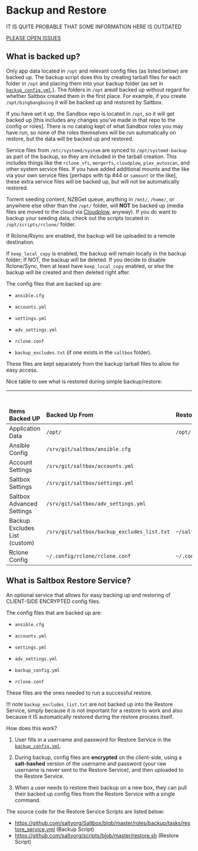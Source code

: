 
# Backup and Restore

IT IS QUITE PROBABLE THAT SOME INFORMATION HERE IS OUTDATED

[PLEASE OPEN ISSUES](https://github.com/saltyorg/docs/issues)

## What is backed up?

Only app data located in `/opt` and relevant config files (as listed below) are backed up.  The backup script does this by creating tarball files for each folder in `/opt` and placing them into your backup folder (as set in [`backup_config.yml`](/saltbox/backup/settings/).). The folders in `/opt` are*all* backed up without regard for whether Saltbox created them in the first place.  For example, if you create `/opt/bingbangboing` it will be backed up and restored by Saltbox.

If you have set it up, the Sandbox repo is located in `/opt`, so it will get backed up [this includes any changes you've made in that repo to the config or roles].  There is no catalog kept of what Sandbox roles you may have run, so none of the roles themselves will be run automatically on restore, but the data will be backed up and restored.

Service files from `/etc/systemd/system` are synced to `/opt/systemd-backup` as part of the backup, so they are included in the tarball creation.  This includes things like the `rclone_vfs`, `mergerfs`, `cloudplow`, `plex_autoscan`, and other system service files.  If you have added additional mounts and the like via your own service files [perhaps with tip #44 or `samount` or the like], these extra service files will be backed up, but will not be automatically restored.

Torrent seeding content, NZBGet queue, anything in `/mnt/`, `/home/`, or anywhere else other than the `/opt/` folder, will **NOT** be backed up (media files are moved to the cloud via [Cloudplow](../apps/cloudplow.md), anyway). If you do want to backup your seeding data, check out the scripts located in `/opt/scripts/rclone/` folder.

If Rclone/Rsync are enabled, the backup will be uploaded to a remote destination.

If `keep_local_copy` is enabled, the backup will remain locally in the backup folder; If NOT, the backup will be deleted. If you decide to disable Rclone/Sync, then at least have `keep_local_copy` enabled, or else the backup will be created and then deleted right after.

The config files that are backed up are:

- `ansible.cfg`

- `accounts.yml`

- `settings.yml`

- `adv_settings.yml`

- `rclone.conf`

- `backup_excludes.txt` (if one exists in the `saltbox` folder).

These files are kept separately from the backup tarball files to allow for easy access.

Nice table to see what is restored during simple backup/restore:

| <pre>                         </pre> Items Backed UP              | <pre>     </pre> Backed Up From                   | <pre>     </pre> Restored To |
|:----------------------------- |:-------------------------------- |:----------- |
| Application Data              | `/opt/`                          | `/opt/`     |
| Ansible Config                | `/srv/git/saltbox/ansible.cfg`         |             |
| Account Settings              | `/srv/git/saltbox/accounts.yml`        |             |
| Saltbox Settings             | `/srv/git/saltbox/settings.yml`        |             |
| Saltbox Advanced Settings    | `/srv/git/saltbox/adv_settings.yml`    |             |
| Backup Excludes List (custom) | `/srv/git/saltbox/backup_excludes_list.txt` |  `~/saltbox/backup_excludes_list.txt`           |
| Rclone Config                 | `~/.config/rclone/rclone.conf`   | `~/.config/rclone/rclone.conf`            |

## What is Saltbox Restore Service?

An optional service that allows for easy backing up and restoring of CLIENT-SIDE ENCRYPTED config files.

The config files that are backed up are:

- `ansible.cfg`

- `accounts.yml`

- `settings.yml`

- `adv_settings.yml`

- `backup_config.yml`

- `rclone.conf`

These files are the ones needed to run a successful restore.

!!! note
    `backup_excludes_list.txt` are not backed up into the Restore Service, simply because it is not important for a restore to work and also because it IS automatically restored during the restore process itself.

How does this work?

1. User fills in a username and password for Restore Service in the [`backup_config.yml`](/saltbox/backup/settings/).

2. During backup, config files are **encrypted** on the client-side, using a **salt-hashed** version of the username and password (your raw username is never sent to the Restore Service), and then uploaded to the Restore Service.

3. When a user needs to restore their backup on a new box, they can pull their backed up config files from the Restore Service with a single command.

The source code for the Restore Service Scripts are listed below:

- <https://github.com/saltyorg/Saltbox/blob/master/roles/backup/tasks/restore_service.yml> (Backup Script)
- <https://github.com/saltyorg/scripts/blob/master/restore.sh> (Restore Script)
